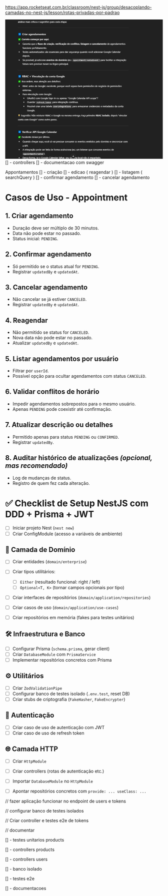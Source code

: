 https://app.rocketseat.com.br/classroom/nest-js/group/desacoplando-camadas-no-nest-js/lesson/rotas-privadas-por-padrao

![alt text](image.png)
[] - controllers
[] - documentacao com swagger

Appontamentos
[] - criação
[] - edicao ( reagendar )
[] - listagem ( searchQuery )
[] - confirmar agendamento
[] - cancelar agendamento
# Casos de Uso - Appointment

## 1. Criar agendamento
- Duração deve ser múltiplo de 30 minutos.
- Data não pode estar no passado.
- Status inicial: `PENDING`.

## 2. Confirmar agendamento
- Só permitido se o status atual for `PENDING`.
- Registrar `updatedBy` e `updatedAt`.

## 3. Cancelar agendamento
- Não cancelar se já estiver `CANCELED`.
- Registrar `updatedBy` e `updatedAt`.

## 4. Reagendar
- Não permitido se status for `CANCELED`.
- Nova data não pode estar no passado.
- Atualizar `updatedBy` e `updatedAt`.

## 5. Listar agendamentos por usuário
- Filtrar por `userId`.
- Possível opção para ocultar agendamentos com status `CANCELED`.

## 6. Validar conflitos de horário
- Impedir agendamentos sobrepostos para o mesmo usuário.
- Apenas `PENDING` pode coexistir até confirmação.

## 7. Atualizar descrição ou detalhes
- Permitido apenas para status `PENDING` ou `CONFIRMED`.
- Registrar `updatedBy`.

## 8. Auditar histórico de atualizações *(opcional, mas recomendado)*
- Log de mudanças de status.
- Registro de quem fez cada alteração.















# ✅ Checklist de Setup NestJS com DDD + Prisma + JWT

- [ ] Iniciar projeto Nest (`nest new`)
- [ ] Criar ConfigModule (acesso a variáveis de ambiente)

## 🧠 Camada de Domínio

- [ ] Criar entidades (`domain/enterprise`)
- [ ] Criar tipos utilitários:
  - [ ] `Either` (resultado funcional: right / left)
  - [ ] `Optional<T, K>` (tornar campos opcionais por tipo)
- [ ] Criar interfaces de repositórios (`domain/application/repositories`)
- [ ] Criar casos de uso (`domain/application/use-cases`)
- [ ] Criar repositórios em memória (fakes para testes unitários)


## 🛠 Infraestrutura e Banco

- [ ] Configurar Prisma (`schema.prisma`, gerar client)
- [ ] Criar `DatabaseModule` com `PrismaService`
- [ ] Implementar repositórios concretos com Prisma

## ⚙️ Utilitários

- [ ] Criar `ZodValidationPipe`
- [ ] Configurar banco de testes isolado (`.env.test`, reset DB)
- [ ] Criar stubs de criptografia (`FakeHasher`, `FakeEncrypter`)

## 🔐 Autenticação

- [ ] Criar caso de uso de autenticação com JWT
- [ ] Criar caso de uso de refresh token

## 🌐 Camada HTTP

- [ ] Criar `HttpModule`
- [ ] Criar controllers (rotas de autenticação etc.)
- [ ] Importar `DatabaseModule` no `HttpModule`
- [ ] Apontar repositórios concretos com `provide: ... useClass: ...`


// fazer aplicação funcionar no endpoint de users e tokens

// configurar banco de testes isolados

// Criar controller e testes e2e de tokens

// documentar

[] - testes unitarios products

[] - controllers products

[] - controllers users

[] - banco isolado

[] - testes e2e

[] - documentacoes
